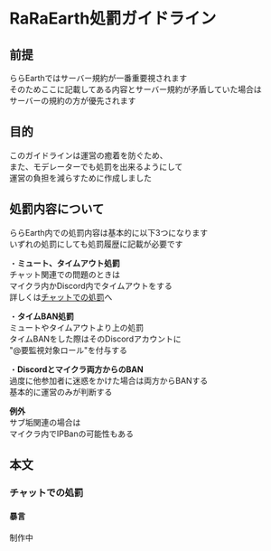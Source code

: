 # RaRaEarth処罰ガイドライン
## 前提
ららEarthではサーバー規約が一番重要視されます  
そのためここに記載してある内容とサーバー規約が矛盾していた場合は  
サーバーの規約の方が優先されます  

## 目的
このガイドラインは運営の癒着を防ぐため、  
また、モデレーターでも処罰を出来るようにして  
運営の負担を減らすために作成しました  

## 処罰内容について
ららEarth内での処罰内容は基本的に以下3つになります  
いずれの処罰にしても処罰履歴に記載が必要です  

・**ミュート、タイムアウト処罰**  
チャット関連での問題のときは  
マイクラ内かDiscord内でタイムアウトをする  
詳しくは[チャットでの処罰](#chatPunishment)へ  

・**タイムBAN処罰**  
ミュートやタイムアウトより上の処罰  
タイムBANをした際はそのDiscordアカウントに  
"@要監視対象ロール"を付与する  

・**Discordとマイクラ両方からのBAN**  
過度に他参加者に迷惑をかけた場合は両方からBANする  
基本的に運営のみが判断する  

**例外**  
サブ垢関連の場合は  
マイクラ内でIPBanの可能性もある  

<a id="chatPunishment"></a>
## 本文
### チャットでの処罰
#### 暴言  
制作中

